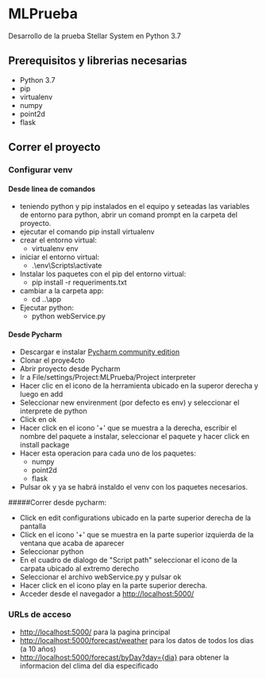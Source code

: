 # MLPrueba

Desarrollo de la prueba Stellar System en Python 3.7

## Prerequisitos y librerias necesarias

- Python 3.7
- pip
- virtualenv
- numpy
- point2d
- flask

## Correr el proyecto
### Configurar venv
#### Desde linea de comandos
* teniendo python y pip instalados en el equipo y seteadas las variables de entorno para python, 
abrir un comand prompt en la carpeta del proyecto.
* ejecutar el comando pip install virtualenv
* crear el entorno virtual:
    * virtualenv env
* iniciar el entorno virtual:
    * .\env\Scripts\activate
* Instalar los paquetes con el pip del entorno virtual:
    * pip install -r requeriments.txt
* cambiar a la carpeta app:
    * cd ..\app
* Ejecutar python:
    * python webService.py

#### Desde Pycharm

* Descargar e instalar [Pycharm community edition](https://github.com/dascosmos/MLPrueba)
* Clonar el proye4cto
* Abrir proyecto desde Pycharm
* Ir a File/settings/Project:MLPrueba/Project interpreter
* Hacer clic en el icono de la herramienta ubicado en la superor derecha y luego en add
* Seleccionar new envirenment (por defecto es env) y seleccionar el interprete de python
* Click en ok
* Hacer click en el icono '+' que se muestra a la derecha, escribir el nombre del paquete a instalar, seleccionar el paquete y hacer click en install package
* Hacer esta operacion para cada uno de los paquetes:
    * numpy
    * point2d
    * flask
* Pulsar ok y ya se habrá instaldo el venv con los paquetes necesarios.

#####Correr desde pycharm:
* Click en edit configurations ubicado en la parte superior derecha de la pantalla
* Click en el icono '+' que se muestra en la parte superior izquierda de la ventana que acaba de aparecer
* Seleccionar python
* En el cuadro de dialogo de "Script path" seleccionar el icono de la carpata ubicado al extremo derecho
* Seleccionar el archivo webService.py y pulsar ok
* Hacer click en el icono play en la parte superior derecha.
* Acceder desde el navegador a [http://localhost:5000/](http://localhost:5000/)

### URLs de acceso
* [http://localhost:5000/](http://localhost:5000/) para la pagina principal
* [http://localhost:5000/forecast/weather](http://localhost:5000/forecast/weather) para los datos de todos los dias (a 10 años)
* [http://localhost:5000/forecast/byDay?day={dia}](http://localhost:5000/forecast/byDay?day={dia}) para obtener la informacion del clima del dia especificado
 



